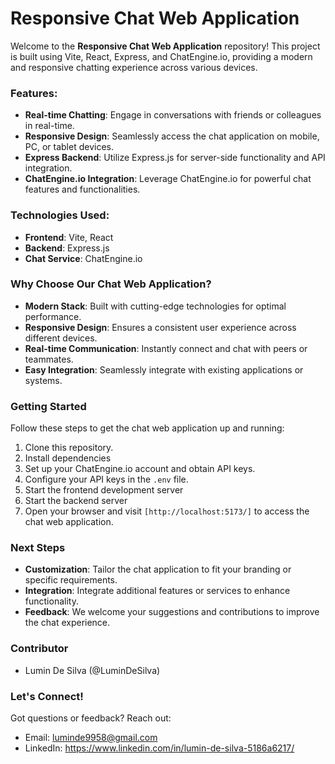 # Responsive Chat Web Application


Welcome to the **Responsive Chat Web Application** repository! This project is built using Vite, React, Express, and ChatEngine.io, providing a modern and responsive chatting experience across various devices.

### Features:
- **Real-time Chatting**: Engage in conversations with friends or colleagues in real-time.
- **Responsive Design**: Seamlessly access the chat application on mobile, PC, or tablet devices.
- **Express Backend**: Utilize Express.js for server-side functionality and API integration.
- **ChatEngine.io Integration**: Leverage ChatEngine.io for powerful chat features and functionalities.

### Technologies Used:
- **Frontend**: Vite, React
- **Backend**: Express.js
- **Chat Service**: ChatEngine.io

### Why Choose Our Chat Web Application?
- **Modern Stack**: Built with cutting-edge technologies for optimal performance.
- **Responsive Design**: Ensures a consistent user experience across different devices.
- **Real-time Communication**: Instantly connect and chat with peers or teammates.
- **Easy Integration**: Seamlessly integrate with existing applications or systems.

### Getting Started
Follow these steps to get the chat web application up and running:
1. Clone this repository.
2. Install dependencies
3. Set up your ChatEngine.io account and obtain API keys.
4. Configure your API keys in the `.env` file.
5. Start the frontend development server
6. Start the backend server
7. Open your browser and visit `[http://localhost:5173/]` to access the chat web application.

### Next Steps
- **Customization**: Tailor the chat application to fit your branding or specific requirements.
- **Integration**: Integrate additional features or services to enhance functionality.
- **Feedback**: We welcome your suggestions and contributions to improve the chat experience.

### Contributor
- Lumin De Silva (@LuminDeSilva)

### Let's Connect!
Got questions or feedback? Reach out:
- Email: luminde9958@gmail.com
- LinkedIn: https://www.linkedin.com/in/lumin-de-silva-5186a6217/



